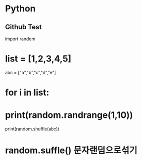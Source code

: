 # Python
 
## Github Test

import random
# list = [1,2,3,4,5]
abc = ["a","b","c","d","e"]
# for i in list:
# print(random.randrange(1,10))
print(random.shuffle(abc))
# random.suffle() 문자랜덤으로섞기

